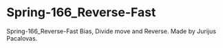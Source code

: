 # Spring-166_Reverse-Fast
Spring-166_Reverse-Fast
Bias, Divide move and Reverse. Made by Jurijus Pacalovas.
